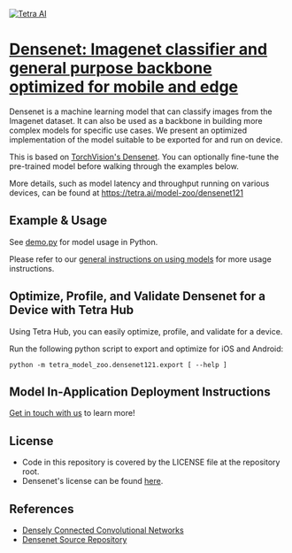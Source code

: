 [![Tetra AI](https://tetra.ai/img/logo.svg)](https://tetra.ai/)

# [Densenet: Imagenet classifier and general purpose backbone optimized for mobile and edge](https://tetra.ai/model-zoo/densenet121)

Densenet is a machine learning model that can classify images from the Imagenet dataset.
It can also be used as a backbone in building more complex models for specific use cases.
We present an optimized implementation of the model suitable to be exported for and run on device.

This is based on [TorchVision's Densenet](https://github.com/pytorch/vision/blob/main/torchvision/models/densenet.py). You can optionally
fine-tune the pre-trained model before walking through the examples below.

More details, such as model latency and throughput running on various devices, can be found at https://tetra.ai/model-zoo/densenet121

## Example & Usage
See [demo.py](../imagenet_classifier/demo.py) for model usage in Python.

Please refer to our [general instructions on using models](../../#tetra-model-zoo) for more usage instructions.

## Optimize, Profile, and Validate Densenet for a Device with Tetra Hub
Using Tetra Hub, you can easily optimize, profile, and validate  for a device.

Run the following python script to export and optimize for iOS and Android:
```
python -m tetra_model_zoo.densenet121.export [ --help ]
```

## Model In-Application Deployment Instructions
<a href="mailto:support@tetra.ai?subject=Request Access for Tetra Hub&body=Interest in using DenseNet121 in model zoo for deploying on-device.">Get in touch with us</a> to learn more!

## License
- Code in this repository is covered by the LICENSE file at the repository root.
- Densenet's license can be found [here](https://github.com/pytorch/vision/blob/main/LICENSE).

## References
* [Densely Connected Convolutional Networks](https://arxiv.org/abs/1608.06993)
* [Densenet Source Repository](https://github.com/pytorch/vision/blob/main/torchvision/models/densenet.py)
